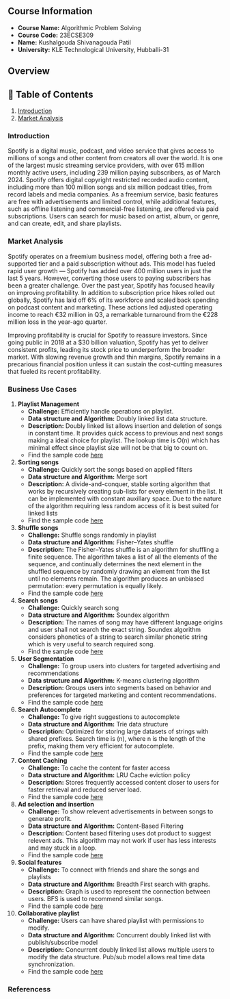 ## Course Information

- **Course Name:** Algorithmic Problem Solving
- **Course Code:** 23ECSE309
- **Name:** Kushalgouda Shivanagouda Patil
- **University:** KLE Technological University, Hubballi-31
## Overview

## 📑 Table of Contents

1. [Introduction](#introduction)
2. [Market Analysis](#market-analysis)


### Introduction

Spotify is a digital music, podcast, and video service that gives access to millions of songs and other content from creators all over the world. It is one of the largest music streaming service providers, with over 615 million monthly active users, including 239 million paying subscribers, as of March 2024. Spotify offers digital copyright restricted recorded audio content, including more than 100 million songs and six million podcast titles, from record labels and media companies. As a freemium service, basic features are free with advertisements and limited control, while additional features, such as offline listening and commercial-free listening, are offered via paid subscriptions. Users can search for music based on artist, album, or genre, and can create, edit, and share playlists.

### Market Analysis
Spotify operates on a freemium business model, offering both a free ad-supported tier and a paid subscription without ads. This model has fueled rapid user growth — Spotify has added over 400 million users in just the last 5 years. However, converting those users to paying subscribers has been a greater challenge.
Over the past year, Spotify has focused heavily on improving profitability. In addition to subscription price hikes rolled out globally, Spotify has laid off 6% of its workforce and scaled back spending on podcast content and marketing. These actions led adjusted operating income to reach €32 million in Q3, a remarkable turnaround from the €228 million loss in the year-ago quarter.

Improving profitability is crucial for Spotify to reassure investors. Since going public in 2018 at a $30 billion valuation, Spotify has yet to deliver consistent profits, leading its stock price to underperform the broader market. With slowing revenue growth and thin margins, Spotify remains in a precarious financial position unless it can sustain the cost-cutting measures that fueled its recent profitability.

### Business Use Cases
1. **Playlist Management**
   - **Challenge:** Efficiently handle operations on playlist.
   - **Data structure and Algorithm:** Doubly linked list data structure.
   - **Description:** Doubly linked list allows insertion and deletion of songs in constant time. It provides quick access to previous and next songs making a ideal choice for playlist. The lookup time is O(n) which has minimal effect since playlist size will not be that big to count on.
   - Find the sample code [here](https://github.com/Kushalgouda-Patil/spotify.github.io/blob/main/dll.c)
2. **Sorting songs**
   - **Challenge:** Quickly sort the songs based on applied filters
   - **Data structure and Algorithm:** Merge sort
   - **Description:** A divide-and-conquer, stable sorting algorithm that works by recursively creating sub-lists for every element in the list. It can be implemented with constant auxillary space. Due to the nature of the algorithm requiring less random access of it is best suited for linked lists
   - Find the sample code [here]()
3. **Shuffle songs**
   - **Challenge:** Shuffle songs randomly in playlist
   - **Data structure and Algorithm:** Fisher–Yates shuffle
   - **Description:** The Fisher–Yates shuffle is an algorithm for shuffling a finite sequence. The algorithm takes a list of all the elements of the sequence, and continually determines the next element in the shuffled sequence by randomly drawing an element from the list until no elements remain. The algorithm produces an unbiased permutation: every permutation is equally likely.
   - Find the sample code [here](https://github.com/JDSherbert/Fisher-Yates-Shuffle/blob/main/C/Shuffle.c)
4. **Search songs**
   - **Challenge:** Quickly search song 
   - **Data structure and Algorithm:** Soundex algorithm
   - **Description:** The names of song may have different language origins and user shall not search the exact string. Soundex algorithm considers phonetics of a string to search similar phonetic string which is very useful to search required song.
   - Find the sample code [here]()
5. **User Segmentation**
   - **Challenge:** To group users into clusters for targeted advertising and recommendations
   - **Data structure and Algorithm:** K-means clustering algorithm
   - **Description:** Groups users into segments based on behavior and preferences for targeted marketing and content recommendations.
   - Find the sample code [here]()
6. **Search Autocomplete**
   - **Challenge:** To give right suggestions to autocomplete
   - **Data structure and Algorithm:** Trie data structure
   - **Description:** Optimized for storing large datasets of strings with shared prefixes. Search time is (n), where n is the length of the prefix, making them very efficient for autocomplete.
   - Find the sample code [here]()
7. **Content Caching**
   - **Challenge:** To cache the content for faster access
   - **Data structure and Algorithm:** LRU Cache eviction policy
   - **Description:** Stores frequently accessed content closer to users for faster retrieval and reduced server load.
   - Find the sample code [here]()
8. **Ad selection and insertion**
   - **Challenge:** To show relevent advertisements in between songs to generate profit.
   - **Data structure and Algorithm:** Content-Based Filtering
   - **Description:** Content based filtering uses dot product to suggest relevent ads. This algorithm may not work if user has less interests and may stuck in a loop.
   - Find the sample code [here]()
9. **Social features**
   - **Challenge:** To connect with friends and share the songs and playlists
   - **Data structure and Algorithm:** Breadth First search with graphs.
   - **Description:** Graph is used to represent the connection between users. BFS is used to recommend similar songs.
   - Find the sample code [here](https://github.com/Kushalgouda-Patil/DSA/blob/main/graphs/bfsndfs.c)
10. **Collaborative playlist**
    - **Challenge:** Users can have shared playlist with permissions to modify.
    - **Data structure and Algorithm:** Concurrent doubly linked list with publish/subscribe model 
    - **Description:** Concurrent doubly linked list allows multiple users to modify the data structure. Pub/sub model allows real time data synchronization.
    - Find the sample code [here]()
### Referencess







